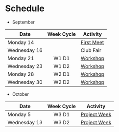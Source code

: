 # Schedule

- September

| Date         | Week Cycle | Activity                                  |
|--------------|:----------:|-------------------------------------------|
| Monday 14    |            | [First Meet](meetings/9_14_Meeting_I.pdf) |
| Wednesday 16 |            | Club Fair                                 |
| Monday 21    | W1 D1      | [Workshop](meetings/9_21_Meeting_II.pdf)  |
| Wednesday 23 | W1 D2      | [Workshop](meetings/9_23_Meeting_III.pdf) |
| Monday 28    | W2 D1      | [Workshop](meetings/9_28_Meeting_IV.pdf)  |
| Wednesday 30 | W2 D2      | [Workshop](meetings/9_30_Meeting_V.pdf)   |

- October

| Date         | Week Cycle | Activity                                       |
|--------------|:----------:|------------------------------------------------|
| Monday 5     | W3 D1      | [Project Week](meetings/10_05_Meeting_VI.pdf)  |
| Wednesday 13 | W3 D2      | [Project Week](meetings/10_14_Meeting_VII.pdf) |
